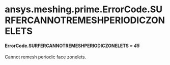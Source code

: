 # ansys.meshing.prime.ErrorCode.SURFERCANNOTREMESHPERIODICZONELETS

#### ErrorCode.SURFERCANNOTREMESHPERIODICZONELETS *= 45*

Cannot remesh periodic face zonelets.

<!-- !! processed by numpydoc !! -->
